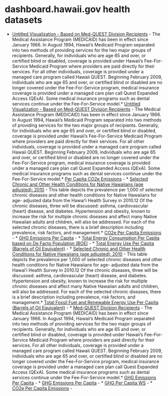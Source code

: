 # dashboard.hawaii.gov health datasets
* [Untitled Visualization - Based on Med-QUEST Division Recipients](https://dashboard.hawaii.gov/d/5jhd-hnm2) - The Medical Assistance Program (MEDICAID) has been in effect since January 1966. In August 1994, Hawaii’s Medicaid Program separated into two methods of providing services for the two major groups of recipients. Generally, for individuals who are age 65 and over, or certified blind or disabled, coverage is provided under Hawaii’s Fee-For-Service Medicaid Program where providers are paid directly for their services. For all other individuals, coverage is provided under a managed care program called Hawaii QUEST. Beginning February 2009, individuals who are age 65 and over, or certified blind or disabled are no longer covered under the Fee-For-Service program, medical insurance coverage is provided under a managed care plan call Quest Expanded Access (QExA). Some medical insurance programs such as dental services continue under the Fee-For-Service model.* [Untitled Visualization - Based on Med-QUEST Division Recipients](https://dashboard.hawaii.gov/d/5jhd-hnm2) - The Medical Assistance Program (MEDICAID) has been in effect since January 1966. In August 1994, Hawaii’s Medicaid Program separated into two methods of providing services for the two major groups of recipients. Generally, for individuals who are age 65 and over, or certified blind or disabled, coverage is provided under Hawaii’s Fee-For-Service Medicaid Program where providers are paid directly for their services. For all other individuals, coverage is provided under a managed care program called Hawaii QUEST. Beginning February 2009, individuals who are age 65 and over, or certified blind or disabled are no longer covered under the Fee-For-Service program, medical insurance coverage is provided under a managed care plan call Quest Expanded Access (QExA). Some medical insurance programs such as dental services continue under the Fee-For-Service model.* [Per Capita CO2e Emissions](https://dashboard.hawaii.gov/d/rqxh-idt9) - * [Selected Chronic and Other Health Conditions for Native Hawaiians (age adjusted): 2010](https://dashboard.hawaii.gov/d/indy-c7xx) - This table depicts the prevalence per 1,000 of selected chronic diseases and other health conditions for Native Hawaiians for age- adjusted data from the Hawaiʻi Health Survey in 2010.12 Of the chronic diseases, three will be discussed: asthma, cardiovascular (heart) disease, and diabetes. Hypertension and obesity, known to increase the risk for multiple chronic diseases and affect many Native Hawaiian adults and children, will also be addressed. For each of the selected chronic diseases, there is a brief description including prevalence, risk factors, and management.* [CO2e Per Capita Emissions](https://dashboard.hawaii.gov/d/muru-yikc) - * [GHG Emissions Per Capita](https://dashboard.hawaii.gov/d/ej2m-jmvn) - * [Total Energy Consumption Per Capita based on De Facto Population (BOE)](https://dashboard.hawaii.gov/d/dzxq-e9za) - * [Total Energy Use Per Capita (Barrels of Oil Equivalent)](https://dashboard.hawaii.gov/d/5vcu-b7by) - * [Selected Chronic and Other Health Conditions for Native Hawaiians (age adjusted): 2010](https://dashboard.hawaii.gov/d/duuq-nhqx) - This table depicts the prevalence per 1,000 of selected chronic diseases and other health conditions for Native Hawaiians for age- adjusted data from the Hawaiʻi Health Survey in 2010.12 Of the chronic diseases, three will be discussed: asthma, cardiovascular (heart) disease, and diabetes. Hypertension and obesity, known to increase the risk for multiple chronic diseases and affect many Native Hawaiian adults and children, will also be addressed. For each of the selected chronic diseases, there is a brief description including prevalence, risk factors, and management.* [Total Fossil Fuel and Renewable Energy Use Per Capita (Barrels of Oil Equivalent)](https://dashboard.hawaii.gov/d/4gju-mxc3) - * [Med-QUEST Division Recipients](https://dashboard.hawaii.gov/d/v5jh-nst4) - The Medical Assistance Program (MEDICAID) has been in effect since January 1966. In August 1994, Hawaii’s Medicaid Program separated into two methods of providing services for the two major groups of recipients. Generally, for individuals who are age 65 and over, or certified blind or disabled, coverage is provided under Hawaii’s Fee-For-Service Medicaid Program where providers are paid directly for their services. For all other individuals, coverage is provided under a managed care program called Hawaii QUEST. Beginning February 2009, individuals who are age 65 and over, or certified blind or disabled are no longer covered under the Fee-For-Service program, medical insurance coverage is provided under a managed care plan call Quest Expanded Access (QExA). Some medical insurance programs such as dental services continue under the Fee-For-Service model.* [GHG Emissions Per Capita](https://dashboard.hawaii.gov/d/jqbk-s8gz) - * [GHG Emissions Per Capita](https://dashboard.hawaii.gov/d/p8tw-jyst) - * [GHG Per Capita WS](https://dashboard.hawaii.gov/d/5ndn-s7cb) - * [CO2e Per Capita Emissions](https://dashboard.hawaii.gov/d/dw3p-7qau) - 